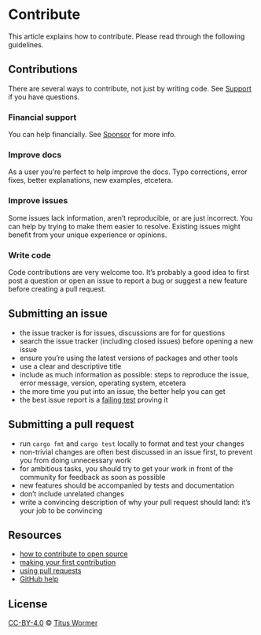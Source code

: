 # Contribute

This article explains how to contribute.
Please read through the following guidelines.

## Contributions

There are several ways to contribute, not just by writing code.
See [Support][] if you have questions.

### Financial support

You can help financially.
See [Sponsor][] for more info.

### Improve docs

As a user you’re perfect to help improve the docs.
Typo corrections, error fixes, better explanations, new examples, etcetera.

### Improve issues

Some issues lack information, aren’t reproducible, or are just incorrect.
You can help by trying to make them easier to resolve.
Existing issues might benefit from your unique experience or opinions.

### Write code

Code contributions are very welcome too.
It’s probably a good idea to first post a question or open an issue to report a
bug or suggest a new feature before creating a pull request.

## Submitting an issue

- the issue tracker is for issues, discussions are for for questions
- search the issue tracker (including closed issues) before opening a new
  issue
- ensure you’re using the latest versions of packages and other tools
- use a clear and descriptive title
- include as much information as possible: steps to reproduce the issue,
  error message, version, operating system, etcetera
- the more time you put into an issue, the better help you can get
- the best issue report is a [failing test][unit-test] proving it

## Submitting a pull request

- run `cargo fmt` and `cargo test` locally to format and test your changes
- non-trivial changes are often best discussed in an issue first, to prevent
  you from doing unnecessary work
- for ambitious tasks, you should try to get your work in front of the
  community for feedback as soon as possible
- new features should be accompanied by tests and documentation
- don’t include unrelated changes
- write a convincing description of why your pull request should land:
  it’s your job to be convincing

## Resources

- [how to contribute to open source](https://opensource.guide/how-to-contribute/)
- [making your first contribution](https://medium.com/@vadimdemedes/making-your-first-contribution-de6576ddb190)
- [using pull requests](https://help.github.com/articles/about-pull-requests/)
- [GitHub help](https://help.github.com)

## License

[CC-BY-4.0][license] © [Titus Wormer][author]

<!-- Definitions -->

[license]: https://creativecommons.org/licenses/by/4.0/
[author]: https://wooorm.com
[coc]: https://github.com/remarkjs/.github/blob/main/code-of-conduct.md
[unit-test]: https://twitter.com/sindresorhus/status/579306280495357953
[support]: support.md
[collective]: https://opencollective.com/unified
[sponsor]: https://github.com/wooorm/micromark-rs/#sponsor
